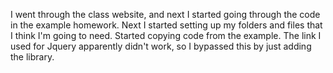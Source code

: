 I went through the class website, and next I started going through the code in the example homework. Next I started setting up my folders and files that I think I'm going to need. Started copying code from the example. The link I used for Jquery apparently didn't work, so I bypassed this by just adding the library.